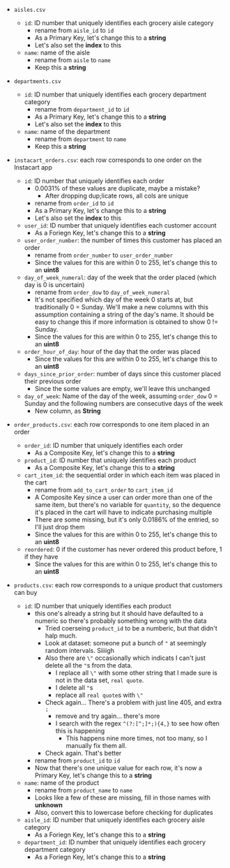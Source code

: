 - `aisles.csv`
    - `id`: ID number that uniquely identifies each grocery aisle category
        - rename from `aisle_id` to `id`
        - As a Primary Key, let's change this to a **string**
        - Let's also set the **index** to this
    - `name`: name of the aisle
        - rename from `aisle` to `name`
        - Keep this a **string**

- `departments.csv`
    - `id`: ID number that uniquely identifies each grocery department category
        - rename from `department_id` to `id`
        - As a Primary Key, let's change this to a **string**
        - Let's also set the **index** to this
    - `name`: name of the department
        - rename from `department` to `name`
        - Keep this a **string**

- `instacart_orders.csv`: each row corresponds to one order on the Instacart app
    - `id`: ID number that uniquely identifies each order
        - 0.0031% of these values are duplicate, maybe a mistake?
            - After dropping dup;licate rows, all cols are unique
        - rename from `order_id` to `id`
        - As a Primary Key, let's change this to a **string**
        - Let's also set the **index** to this
    - `user_id`: ID number that uniquely identifies each customer account
        - As a Foriegn Key, let's change this to a **string**
    - `user_order_number`: the number of times this customer has placed an order
        - rename from `order_number` to `user_order_number`
        - Since the values for this are within 0 to 255, let's change this to an **uint8**
    - `day_of_week_numeral`: day of the week that the order placed (which day is 0 is uncertain)
        - rename from `order_dow` to `day_of_week_numeral`
        - It's not specified which day of the week 0 starts at, but traditionally 0 = Sunday. We'll make a new columns with this assumption containing a string of the day's name. It should be easy to change this if more information is obtained to show 0 != Sunday.
        - Since the values for this are within 0 to 255, let's change this to an **uint8**
    - `order_hour_of_day`: hour of the day that the order was placed
        - Since the values for this are within 0 to 255, let's change this to an **uint8**
    - `days_since_prior_order`: number of days since this customer placed their previous order
        - Since the some values are empty, we'll leave this unchanged
    - `day_of_week`: Name of the day of the week, assuming `order_dow` 0 = Sunday and the following numbers are consecutive days of the week
        - New column, as **String**

- `order_products.csv`: each row corresponds to one item placed in an order
    - `order_id`: ID number that uniquely identifies each order
        - As a Composite Key, let's change this to a **string**
    - `product_id`: ID number that uniquely identifies each product
        - As a Composite Key, let's change this to a **string**
    - `cart_item_id`: the sequential order in which each item was placed in the cart
        - rename from `add_to_cart_order` to `cart_item_id`
        - A Composite Key since a user can order more than one of the same item, but there's no variable for `quantity`, so the dequence it's placed in the cart will have to indicate purchasing multiple
        - There are some missing, but it's only 0.0186% of the entried, so I'll just drop them
        - Since the values for this are within 0 to 255, let's change this to an **uint8**
    - `reordered`: 0 if the customer has never ordered this product before, 1 if they have
        - Since the values for this are within 0 to 255, let's change this to an **uint8**

- `products.csv`: each row corresponds to a unique product that customers can buy
    - `id`: ID number that uniquely identifies each product
        - this one's already a string but it should have defaulted to a numeric so there's probably something wrong with the data
            - Tried coerseing `product_id` to be a numberic, but that didn't halp much. 
            - Look at dataset: someone put a bunch of `"` at seemingly random intervals. Siiiigh
            - Also there are `\"` occasionally which indicats I can't just delete all the `"`s from the data.
                - I replace all `\"` with some other string that I made sure is not in the data set, `real quote`.
                - I delete all `"`s
                - replace all `real quote`s with `\"`
            - Check again... There's a problem with just line 405, and extra `;`
                - remove and try again... there's more
                - I search with the regex `^(?:[^;]*;){4,}` to see how often this is happening
                    - This happens nine more times, not too many, so I manually fix them all.
            - Check again. That's better
        - rename from `product_id` to `id`
        - Now that there's one unique value for each row, it's now a Primary Key, let's change this to a **string**
    - `name`: name of the product
        - rename from `product_name` to `name`
        - Looks like a few of these are missing, fill in those names with **__unknown__**
        - Also, convert this to lowercase before checking for duplicates
    - `aisle_id`: ID number that uniquely identifies each grocery aisle category
        - As a Foriegn Key, let's change this to a **string**
    - `department_id`: ID number that uniquely identifies each grocery department category
        - As a Foriegn Key, let's change this to a **string**
